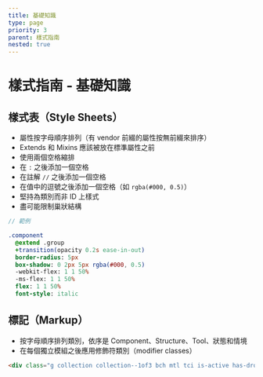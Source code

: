 ```yaml
---
title: 基礎知識
type: page
priority: 3
parent: 樣式指南
nested: true
---
```


樣式指南 - 基礎知識
===================

樣式表（Style Sheets）
------------

- 屬性按字母順序排列（有 vendor 前綴的屬性按無前綴來排序）
- Extends 和 Mixins 應該被放在標準屬性之前
- 使用兩個空格縮排
- 在 `:` 之後添加一個空格 
- 在註解 `//` 之後添加一個空格
- 在值中的逗號之後添加一個空格（如 `rgba(#000, 0.5)`）
- 堅持為類別而非 ID 上樣式
- 盡可能限制巢狀結構

```sass
// 範例

.component
  @extend .group
  +transition(opacity 0.2s ease-in-out)
  border-radius: 5px
  box-shadow: 0 2px 5px rgba(#000, 0.5)
  -webkit-flex: 1 1 50%
  -ms-flex: 1 1 50%
  flex: 1 1 50%
  font-style: italic
```

標記（Markup）
------

- 按字母順序排列類別，依序是 Component、Structure、Tool、狀態和情境
- 在每個獨立模組之後應用修飾符類別（modifier classes）

```html
<div class="g collection collection--1of3 bch mtl tci is-active has-dropdown"></div>
```
